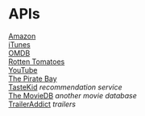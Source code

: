 # APIs

[Amazon](http://docs.aws.amazon.com/AWSECommerceService/latest/GSG/Welcome.html)  
[iTunes](http://www.apple.com/itunes/affiliates/resources/documentation/itunes-store-web-service-search-api.html)  
[OMDB](http://www.omdbapi.com)  
[Rotten Tomatoes](http://developer.rottentomatoes.com)  
[YouTube](https://developers.google.com/youtube/v3/docs/)  
[The Pirate Bay](https://github.com/thekarangoel/TPB)  
[TasteKid](http://www.tastekid.com/page/api) *recommendation service*  
[The MovieDB](http://docs.themoviedb.apiary.io/#movies) *another movie
database*  
[TrailerAddict](http://www.traileraddict.com/trailerapi) *trailers*  
